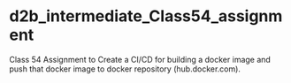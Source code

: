 # d2b_intermediate_Class54_assignment
Class 54 Assignment to Create a CI/CD for building a docker image and push that docker image to docker repository (hub.docker.com).
